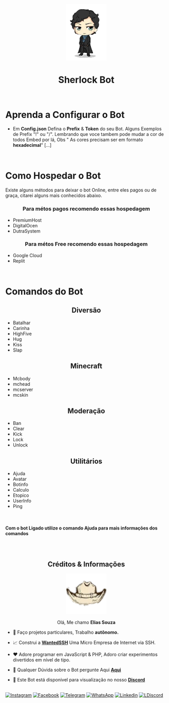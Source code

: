 <p align="center"><a href="https://anuraghazra.github.io"><img width="25%" alt="WantedSSH" src="https://raw.githubusercontent.com/EresPvP/EresPvP/main/imagens/Sherlock.png" /></a></p>
<h1><center><b>Sherlock Bot </b></center></h1> <br>


<h1><b>Aprenda a Configurar o Bot</b></h1>

<div class="bot">
    <ul>    
        <li> 
        Em <b>Config.json</b> Defina o <b>Prefix</b> & <b>Token</b> do seu Bot. Alguns Exemplos de Prefix "!" ou "/". Lembrando que voce tambem pode mudar a cor de todos Embed por lá, Obs " As cores precisam ser em formato <b>hexadecimal</b>" [...]
        </li>
    </ul><br>
</div>

<h1><b>Como Hospedar o Bot </b></h1>

<div class="cdob">

<p>Existe alguns métodos para deixar o bot Online, entre eles pagos ou de graça, citarei alguns mais conhecidos abaixo.</p>
<h3><center> Para métos pagos recomendo essas hospedagem</center></h3>
    <ul>
        <li>PremiumHost</li>
        <li>DigitalOcen</li>
        <li>DutraSystem</li>
    </ul>
<h3><center> Para métos Free recomendo essas hospedagem</center></h3>
    <ul>
        <li>Google Cloud</li>
        <li>Replit</li>
    </ul><br>

</div>

<h1><b>Comandos do Bot </b></h1>

<div class= "cmds">
<h2><center><b>Diversão</b></center></h2>
    <ul>
        <li>Batalhar</li>
        <li>Carinha</li>
        <li>HighFive</li>
        <li>Hug</li>
        <li>Kiss</li>
        <li>Slap</li>
    </ul>
<h2><center><b>Minecraft</b></center></h2>
    <ul>
        <li>Mcbody</li>
        <li>mchead</li>
        <li>mcserver</li>
        <li>mcskin</li>
    </ul>
<h2><center><b>Moderação</b></center></h2>
    <ul>
        <li>Ban</li>
        <li>Clear</li>
        <li>Kick</li>
        <li>Lock</li>
        <li>Unlock</li>
    </ul>
<h2><center><b>Utilitários</b></center></h2>
    <ul>
        <li>Ajuda</li>
        <li>Avatar</li>
        <li>Botinfo</li>
        <li>Calculo</li>
        <li>Etopico</li>
        <li>UserInfo</li>
        <li>Ping</li>
    </ul> <br>
 <h4>Com o bot Ligado utilize o comando <b>Ajuda</b> para mais informações dos comandos</h4> <br>

</div>

<h1>
<h2><center><b>Créditos & Informações</b></center></h1>

<p align="center"><a href="https://anuraghazra.github.io"><img width="25%" alt="WantedSSH" src="https://github.com/EresPvP/EresPvP/blob/main/imagens/WantedSSH.png?raw=true" /></a></p>

<p align="center">Olá, Me chamo <b>Elias Souza</b> </p>

- 💼  Faço projetos particulares, Trabalho <b>autônomo.</b>

- 📈  Construi a **[WantedSSH](https://wantedssh.xyz)** Uma Micro Empresa de Internet via SSH.

- ❤️  Adore programar em JavaScript & PHP, Adoro criar experimentos divertidos em nível de tipo.

- 💬  Qualquer Dúvida sobre o Bot pergunte Aqui **[Aqui](https://github.com/EresPvP/Sherlock-Bot-v1/pulls)**

- 🤖 Este Bot está disponivel para visualização no nosso **[Discord](https://discord.gg/jwxEWURKfa)**
<br><br>

[![Instagram](https://img.shields.io/badge/Instagram-E4405F?style=for-the-badge&logo=instagram&logoColor=white)](https://www.instagram.com/lilias_sz/)
[![Facebook](https://img.shields.io/badge/Facebook-1877F2?style=for-the-badge&logo=facebook&logoColor=white)](https://www.facebook.com/100010095367629)
[![Telegram](https://img.shields.io/badge/Telegram-2CA5E0?style=for-the-badge&logo=telegram&logoColor=white)](https://t.me/lilias_Sz)
[![WhatsApp](https://img.shields.io/badge/WhatsApp-25D366?style=for-the-badge&logo=whatsapp&logoColor=white)](https://api.whatsapp.com/send?phone=5511959394123&text=Olá%20*Elias*%20vim%20pelo%20GitHub%20)
[![Linkedin](https://img.shields.io/badge/LinkedIn-0077B5?style=for-the-badge&logo=linkedin&logoColor=white)](https://www.linkedin.com/in/elias-souza-144598214/)
[![LDiscord](https://img.shields.io/badge/Discord-7289DA?style=for-the-badge&logo=discord&logoColor=white
)](https://discord.gg/jwxEWURKfa)




